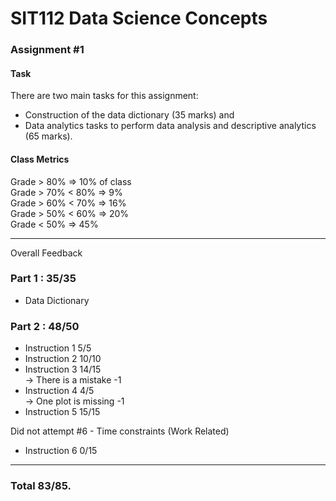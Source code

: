 # SIT112 Data Science Concepts
### Assignment #1

#### Task
There are two main tasks for this assignment:
- Construction of the data dictionary (35 marks) and
- Data analytics tasks to perform data analysis and descriptive analytics (65 marks).

#### Class Metrics

Grade > 80% => 10% of class<br>
Grade > 70% < 80% => 9%<br>
Grade > 60% < 70% => 16%<br>
Grade > 50% < 60% => 20%<br>
Grade < 50% => 45%

<hr class="solid">
Overall Feedback

### Part 1 : 35/35
- Data Dictionary 
### Part 2 : 48/50
- Instruction 1 5/5 
- Instruction 2 10/10 
- Instruction 3 14/15 <br>
 -> There is a mistake -1 
- Instruction 4 4/5 <br>
 -> One plot is missing -1 
- Instruction 5 15/15 

Did not attempt #6 - Time constraints (Work Related) <br>
- Instruction 6 0/15 
<hr class="solid">

### Total 83/85. 
